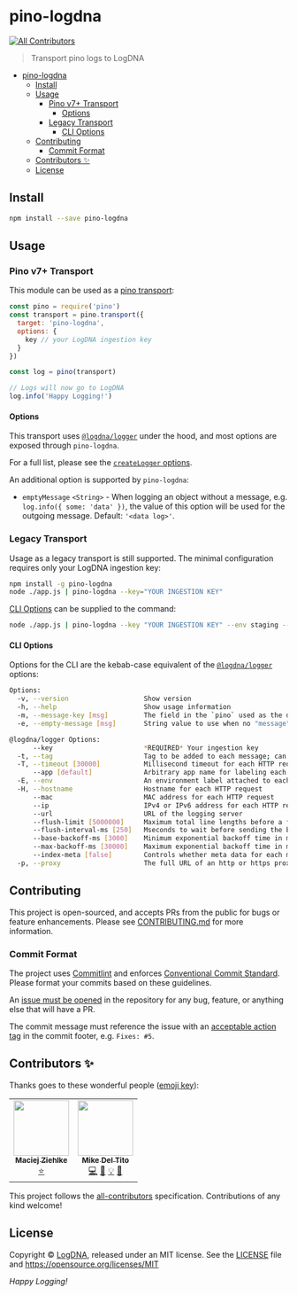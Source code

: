 # pino-logdna
<!-- ALL-CONTRIBUTORS-BADGE:START - Do not remove or modify this section -->
[![All Contributors](https://img.shields.io/badge/all_contributors-2-orange.svg?style=flat-square)](#contributors-)
<!-- ALL-CONTRIBUTORS-BADGE:END -->

> Transport pino logs to LogDNA

- [pino-logdna](#pino-logdna)
  - [Install](#install)
  - [Usage](#usage)
    - [Pino v7+ Transport](#pino-v7-transport)
      - [Options](#options)
    - [Legacy Transport](#legacy-transport)
      - [CLI Options](#cli-options)
  - [Contributing](#contributing)
    - [Commit Format](#commit-format)
  - [Contributors ✨](#contributors-)
  - [License](#license)

## Install

```bash
npm install --save pino-logdna
```

## Usage

### Pino v7+ Transport

This module can be used as a [pino transport][]:

```javascript
const pino = require('pino')
const transport = pino.transport({
  target: 'pino-logdna',
  options: {
    key // your LogDNA ingestion key
  }
})

const log = pino(transport)

// Logs will now go to LogDNA
log.info('Happy Logging!')
```

#### Options

This transport uses [`@logdna/logger`][] under the hood, and most options are exposed
through `pino-logdna`.

For a full list, please see the [`createLogger` options][].

An additional option is supported by `pino-logdna`:

+ `emptyMessage` `<String>` - When logging an object without a message,
e.g. `log.info({ some: 'data' })`, the value of this option will be used
for the outgoing message. Default: `'<data log>'`.

### Legacy Transport

Usage as a legacy transport is still supported. The minimal configuration requires only
your LogDNA ingestion key:

```bash
npm install -g pino-logdna
node ./app.js | pino-logdna --key="YOUR INGESTION KEY"
```

[CLI Options](#cli-options) can be supplied to the command:

```bash
node ./app.js | pino-logdna --key "YOUR INGESTION KEY" --env staging --tag foo --tag bar
```

#### CLI Options

Options for the CLI are the kebab-case equivalent of the [`@logdna/logger`][] options:

```bash
Options:
  -v, --version                   Show version
  -h, --help                      Show usage information
  -m, --message-key [msg]         The field in the `pino` used as the display line in LogDNA
  -e, --empty-message [msg]       String value to use when no "message" property if found

@logdna/logger Options:
      --key                       *REQUIRED* Your ingestion key
  -t, --tag                       Tag to be added to each message; can be supplied multiple times
  -T, --timeout [30000]           Millisecond timeout for each HTTP request
      --app [default]             Arbitrary app name for labeling each message
  -E, --env                       An environment label attached to each message
  -H, --hostname                  Hostname for each HTTP request
      --mac                       MAC address for each HTTP request
      --ip                        IPv4 or IPv6 address for each HTTP request
      --url                       URL of the logging server
      --flush-limit [5000000]     Maximum total line lengths before a flush is forced
      --flush-interval-ms [250]   Mseconds to wait before sending the buffer
      --base-backoff-ms [3000]    Minimum exponential backoff time in milliseconds
      --max-backoff-ms [30000]    Maximum exponential backoff time in milliseconds
      --index-meta [false]        Controls whether meta data for each message is searchable
  -p, --proxy                     The full URL of an http or https proxy to pass through
```

## Contributing

This project is open-sourced, and accepts PRs from the public for bugs or feature
enhancements. Please see [CONTRIBUTING.md](./CONTRIBUTING.md) for more information.

### Commit Format

The project uses [Commitlint][] and enforces [Conventional Commit Standard][]. Please format your commits based on these guidelines.

An [issue must be opened](https://github.com/logdna/tail-file-node/issues) in the repository for any bug, feature, or anything else that will have a PR.

The commit message must reference the issue with an [acceptable action tag](https://github.com/logdna/commitlint-config/blob/41aef3b69f292e39fb41a5ef24bcd7043e0fceb3/index.js#L12-L20) in the commit footer, e.g. `Fixes: #5`.


## Contributors ✨

Thanks goes to these wonderful people ([emoji key](https://allcontributors.org/docs/en/emoji-key)):

<!-- ALL-CONTRIBUTORS-LIST:START - Do not remove or modify this section -->
<!-- prettier-ignore-start -->
<!-- markdownlint-disable -->
<table>
  <tr>
    <td align="center"><a href="https://www.linkedin.com/in/ziehlke/"><img src="https://avatars.githubusercontent.com/u/226042?v=4?s=100" width="100px;" alt=""/><br /><sub><b>Maciej Ziehlke</b></sub></a><br /><a href="#original-digitalmio" title="Original author/maintainer">⭐</a></td>
    <td align="center"><a href="https://github.com/mdeltito"><img src="https://avatars.githubusercontent.com/u/69520?v=4?s=100" width="100px;" alt=""/><br /><sub><b>Mike Del Tito</b></sub></a><br /><a href="https://github.com/logdna/pino-logdna/commits?author=mdeltito" title="Code">💻</a> <a href="https://github.com/logdna/pino-logdna/commits?author=mdeltito" title="Documentation">📖</a> <a href="#example-mdeltito" title="Examples">💡</a> <a href="#tool-mdeltito" title="Tools">🔧</a></td>
  </tr>
</table>

<!-- markdownlint-restore -->
<!-- prettier-ignore-end -->

<!-- ALL-CONTRIBUTORS-LIST:END -->

This project follows the [all-contributors](https://github.com/all-contributors/all-contributors) specification. Contributions of any kind welcome!

## License

Copyright © [LogDNA](https://logdna.com), released under an MIT license. See the [LICENSE](./LICENSE) file and https://opensource.org/licenses/MIT

*Happy Logging!*

[pino transport]: https://getpino.io/#/docs/transports?id=v7-transports
[legacy transport]: https://getpino.io/#/docs/transports?id=legacy-transports
[`@logdna/logger`]: https://github.com/logdna/logger-node#api
[`createLogger` options]: https://github.com/logdna/logger-node#createloggerkey-options
[Commitlint]: https://commitlint.js.org
[Conventional Commit Standard]: https://www.conventionalcommits.org/en/v1.0.0/
